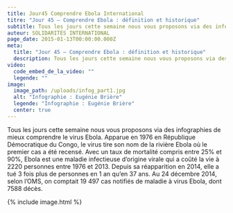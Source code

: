 ```yaml
---
title: Jour45 Comprendre Ebola International
titre: "Jour 45 – Comprendre Ebola : définition et historique"
subtitle: Tous les jours cette semaine nous vous proposons via des infographies de mieux comprendre le virus Ebola...
auteur: SOLIDARITÉS INTERNATIONAL
page_date: 2015-01-13T00:00:00.000Z
meta:
  title: "Jour 45 – Comprendre Ebola : définition et historique"
  description: Tous les jours cette semaine nous vous proposons via des infographies de mieux comprendre le virus Ebola...
video:
  code_embed_de_la_video: ""
  legende: ""
image:
  image_path: /uploads/infog_part1.jpg
  alt: "Infographie : Eugénie Brière"
  legende: "Infographie : Eugénie Brière"
  center: true
---
```

Tous les jours cette semaine nous vous proposons via des infographies de mieux comprendre le virus Ebola. Apparue en 1976 en R&eacute;publique D&eacute;mocratique du Congo, le virus tire son nom de la rivi&egrave;re Ebola o&ugrave; le premier cas a &eacute;t&eacute; recens&eacute;.  Avec un taux de mortalit&eacute; compris entre 25% et 90%, Ebola est une maladie infectieuse d’origine virale qui a co&ucirc;t&eacute; la vie &agrave; 2220 personnes entre 1976 et 2013. Depuis sa r&eacute;apparition en 2014, elle a tu&eacute; 3 fois plus de personnes en 1 an qu’en 37 ans.  Au 24 d&eacute;cembre 2014, selon l’OMS, on comptait 19 497 cas notifi&eacute;s de maladie &agrave; virus Ebola, dont 7588 d&eacute;c&egrave;s. 

{% include image.html %}